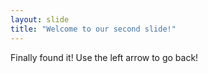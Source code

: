 ```yaml
---
layout: slide
title: "Welcome to our second slide!"
---
```

Finally found it!
Use the left arrow to go back!
